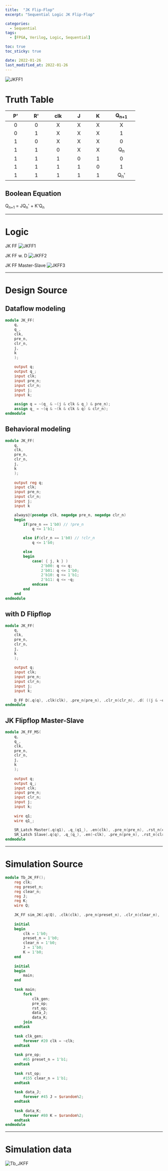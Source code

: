 ```yaml
---
title:  "JK Flip-Flop"
excerpt: "Sequential Logic JK Flip-Flop"

categories:
  - Sequential
tags:
  - [FPGA, Verilog, Logic, Sequential]

toc: true
toc_sticky: true

date: 2022-01-26
last_modified_at: 2022-01-26
---
```


![JKFF1](/images/2022-01-26-JK_FLIPFLOP/logic4.png)

# Truth Table

| &nbsp; &nbsp; P' &nbsp; &nbsp; | &nbsp; &nbsp; R' &nbsp; &nbsp; | &nbsp; &nbsp; clk &nbsp; &nbsp; | &nbsp; &nbsp; J &nbsp; &nbsp; | &nbsp; &nbsp; K &nbsp; &nbsp; | &nbsp; &nbsp; Q<sub>n+1</sub> &nbsp; &nbsp; |
|:---:|:---:|:---:|:---:|:---:|:---:|
|  0  |  0  |  X  |  X  |  X  |  X  |
|  0  |  1  |  X  |  X  |  X  |  1  |
|  1  |  0  |  X  |  X  |  X  |  0  |
|  1  |  1  |  0  |  X  |  X  |  Q<sub>n</sub>  |
|  1  |  1  |  1  |  0  |  1  |  0  |
|  1  |  1  |  1  |  1  |  0  |  1  |
|  1  |  1  |  1  |  1  |  1  |  Q<sub>n</sub>'  |

## Boolean Equation

Q<sub>n+1</sub> = JQ<sub>n</sub>' + K'Q<sub>n</sub>

---

# Logic
JK FF
![JKFF1](/images/2022-01-26-JK_FLIPFLOP/logic.png)

JK FF w. D
![JKFF2](/images/2022-01-26-JK_FLIPFLOP/logic2.png)

JK FF Master-Slave
![JKFF3](/images/2022-01-26-JK_FLIPFLOP/logic3.png)

---

# Design Source

## Dataflow modeling

```verilog
module JK_FF(
    q,
    q_,
    clk,
    pre_n,
    clr_n,
    j,
    k
    );
    
    output q;
    output q_;
    input clk;
    input pre_n;
    input clr_n;
    input j;
    input k;
    
    assign q = ~(q_ & ~(j & clk & q_) & pre_n);
    assign q_ = ~(q & ~(k & clk & q) & clr_n);
endmodule
```

## Behavioral modeling

```verilog
module JK_FF(
	q,
	clk,
	pre_n,
	clr_n,
	j,
	k
	);
	
	output reg q;
	input clk;
	input pre_n;
	input clr_n;
	input j;
	input k

	always@(posedge clk, negedge pre_n, negedge clr_n)
	begin
		if(pre_n == 1'b0) // !pre_n
			q <= 1'b1;

		else if(clr_n == 1'b0) // !clr_n
			q <= 1'b0;

		else
		begin
			case( { j, k } )
				2'b00: q <= q; 
				2'b01: q <= 1'b0;
				2'b10: q <= 1'b1;
				2'b11: q <= ~q;
			endcase
		end
	end
endmodule
```


## with D Flipflop

```verilog
module JK_FF(
	q,
	clk,
	pre_n,
	clr_n,
	j,
	k
	);
	
	output q;
	input clk;
	input pre_n;
	input clr_n;
	input j;
	input k;
	
	D_FF D(.q(q), .clk(clk), .pre_n(pre_n), .clr_n(clr_n), .d( ((j & ~q) | (~k & q)) ));
endmodule
```

## JK Flipflop Master-Slave

```verilog
module JK_FF_MS(
	q,
	q_,
	clk,
	pre_n,
	clr_n,
	j,
	k
	);
	
	output q;
	output q_;
	input clk;
	input pre_n;
	input clr_n;
	input j;
	input k;
	
	wire q1;
	wire q1_;
	
	SR_Latch Master(.q(q1), .q_(q1_), .en(clk), .pre_n(pre_n), .rst_n(clr_n), .s(j & q_), .r(k & q));
	SR_Latch Slave(.q(q), .q_(q_), .en(~clk), .pre_n(pre_n), .rst_n(clr_n), .s(q1), .r(q1_));
endmodule
```
---

# Simulation Source

```verilog
module Tb_JK_FF();
    reg clk;
    reg preset_n;
    reg clear_n;
    reg J;
    reg K;
    wire Q;
    
    JK_FF sim_JK(.q(Q), .clk(clk), .pre_n(preset_n), .clr_n(clear_n), .j(J), .k(K));
    
    initial
    begin
        clk = 1'b0;
        preset_n = 1'b0;
        clear_n = 1'b0;
        J = 1'b0;
        K = 1'b0;
    end
    
    initial
    begin
        main;
    end
    
    task main;
        fork
            clk_gen;
            pre_op;
            rst_op;
            data_J;
            data_K;
        join
    endtask
    
    task clk_gen;
        forever #20 clk = ~clk;
    endtask
    
    task pre_op;
        #65 preset_n = 1'b1;
    endtask
    
    task rst_op;
        #155 clear_n = 1'b1;
    endtask
    
    task data_J;
        forever #45 J = $urandom%2;
    endtask
       
    task data_K;
        forever #80 K = $urandom%2;
    endtask
endmodule
```
---

# Simulation data

![Tb_JKFF](/images/2022-01-26-JK_FLIPFLOP/tb.png)

